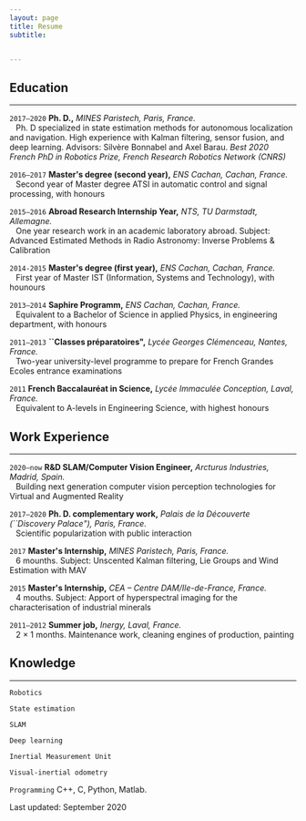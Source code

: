 ```yaml
---
layout: page
title: Resume
subtitle: 


---
```



## Education
-------------------------------------------------------

`2017–2020` __Ph. D.,__ _MINES Paristech, Paris, France._  
&ensp; Ph. D specialized in state estimation methods for autonomous localization and navigation. High experience with Kalman filtering, sensor fusion, and deep learning. Advisors: Silvère Bonnabel and Axel Barau. _Best 2020 French PhD in Robotics Prize, French Research Robotics Network (CNRS)_

`2016–2017` __Master's degree (second year),__ _ENS Cachan, Cachan, France._  
&ensp; Second year of Master degree ATSI in automatic control and signal processing, with honours

`2015–2016` __Abroad Research Internship Year,__ _NTS, TU Darmstadt, Allemagne._  
&ensp; One year research work in an academic laboratory abroad. Subject: Advanced Estimated Methods in Radio Astronomy: Inverse Problems & Calibration

`2014-2015` __Master's degree (first year),__ _ENS Cachan, Cachan, France._  
&ensp; First year of Master IST (Information, Systems and Technology), with hounours

`2013–2014` __Saphire Programm,__ _ENS Cachan, Cachan, France._  
&ensp; Equivalent to a Bachelor of Science in applied Physics, in engineering department, with honours

`2011–2013` __``Classes préparatoires",__ _Lycée Georges Clémenceau, Nantes, France._  
&ensp; Two-year university-level programme to prepare for French Grandes Ecoles entrance examinations

`2011` __French Baccalauréat in Science,__ _Lycée Immaculée Conception, Laval, France._  
&ensp; Equivalent to A-levels in Engineering Science, with highest honours


## Work Experience
------------------------------------------------------------

`2020–now` __R&D SLAM/Computer Vision Engineer,__ _Arcturus Industries, Madrid, Spain._  
&ensp; Building next generation computer vision perception technologies for Virtual and Augmented Reality

`2017–2020` __Ph. D. complementary work,__ _Palais de la Découverte (``Discovery Palace"), Paris, France._  
&ensp; Scientific popularization with public interaction

`2017` __Master's Internship,__ _MINES Paristech, Paris, France._  
&ensp; 6 mounths. Subject: Unscented Kalman filtering, Lie Groups and Wind Estimation with MAV

`2015` __Master's Internship,__ _CEA – Centre DAM/Ile-de-France, France._  
&ensp; 4 mouths. Subject: Apport of hyperspectral imaging for the characterisation of industrial minerals

`2011–2012` __Summer job,__ _Inergy, Laval, France._  
&ensp; 2 × 1 months. Maintenance work, cleaning engines of production, painting

## Knowledge
------------------------------------------------------------

`Robotics`

`State estimation`

`SLAM`

`Deep learning`

`Inertial Measurement Unit`

`Visual-inertial odometry`

`Programming` C++, C, Python, Matlab.

Last updated: September 2020
